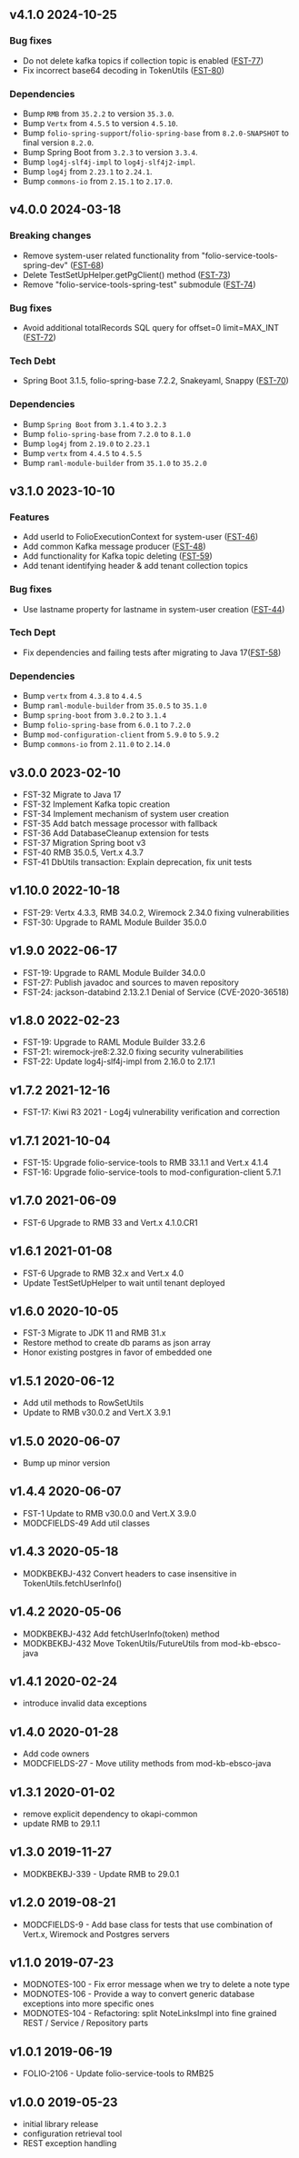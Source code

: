 ## v4.1.0 2024-10-25
### Bug fixes
* Do not delete kafka topics if collection topic is enabled ([FST-77](https://folio-org.atlassian.net/browse/FST-77))
* Fix incorrect base64 decoding in TokenUtils ([FST-80](https://folio-org.atlassian.net/browse/FST-80))

### Dependencies
* Bump `RMB` from `35.2.2` to version `35.3.0`.
* Bump `Vertx` from `4.5.5` to version `4.5.10`.
* Bump `folio-spring-support`/`folio-spring-base` from `8.2.0-SNAPSHOT` to final version `8.2.0`.
* Bump Spring Boot from `3.2.3` to version `3.3.4`.
* Bump `log4j-slf4j-impl` to `log4j-slf4j2-impl`.
* Bump `log4j` from `2.23.1` to `2.24.1`.
* Bump `commons-io` from `2.15.1` to `2.17.0`.

## v4.0.0 2024-03-18
### Breaking changes
* Remove system-user related functionality from "folio-service-tools-spring-dev" ([FST-68](https://issues.folio.org/browse/FST-68))
* Delete TestSetUpHelper.getPgClient() method ([FST-73](https://issues.folio.org/browse/FST-73))
* Remove "folio-service-tools-spring-test" submodule ([FST-74](https://issues.folio.org/browse/FST-74))

### Bug fixes
* Avoid additional totalRecords SQL query for offset=0 limit=MAX_INT ([FST-72](https://issues.folio.org/browse/FST-72))

### Tech Debt
* Spring Boot 3.1.5, folio-spring-base 7.2.2, Snakeyaml, Snappy ([FST-70](https://issues.folio.org/browse/FST-70))

### Dependencies
* Bump `Spring Boot` from `3.1.4` to `3.2.3`
* Bump `folio-spring-base` from `7.2.0` to `8.1.0`
* Bump `log4j` from `2.19.0` to `2.23.1`
* Bump `vertx` from `4.4.5` to `4.5.5`
* Bump `raml-module-builder` from `35.1.0` to `35.2.0`

## v3.1.0 2023-10-10
### Features
* Add userId to FolioExecutionContext for system-user ([FST-46](https://issues.folio.org/browse/FST-46))
* Add common Kafka message producer ([FST-48](https://issues.folio.org/browse/FST-48))
* Add functionality for Kafka topic deleting ([FST-59](https://issues.folio.org/browse/FST-59))
* Add tenant identifying header & add tenant collection topics

### Bug fixes 
* Use lastname property for lastname in system-user creation ([FST-44](https://issues.folio.org/browse/FST-44))

### Tech Dept
* Fix dependencies and failing tests after migrating to Java 17([FST-58](https://issues.folio.org/browse/FST-58))

### Dependencies
* Bump `vertx` from `4.3.8` to `4.4.5`
* Bump `raml-module-builder` from `35.0.5` to `35.1.0`
* Bump `spring-boot` from `3.0.2` to `3.1.4`
* Bump `folio-spring-base` from `6.0.1` to `7.2.0`
* Bump `mod-configuration-client` from `5.9.0` to `5.9.2`
* Bump `commons-io` from `2.11.0` to `2.14.0`

## v3.0.0 2023-02-10
* FST-32 Migrate to Java 17
* FST-32 Implement Kafka topic creation
* FST-34 Implement mechanism of system user creation
* FST-35 Add batch message processor with fallback
* FST-36 Add DatabaseCleanup extension for tests
* FST-37 Migration Spring boot v3
* FST-40 RMB 35.0.5, Vert.x 4.3.7
* FST-41 DbUtils transaction: Explain deprecation, fix unit tests

## v1.10.0 2022-10-18
* FST-29: Vertx 4.3.3, RMB 34.0.2, Wiremock 2.34.0 fixing vulnerabilities
* FST-30: Upgrade to RAML Module Builder 35.0.0

## v1.9.0 2022-06-17
* FST-19: Upgrade to RAML Module Builder 34.0.0
* FST-27: Publish javadoc and sources to maven repository
* FST-24: jackson-databind 2.13.2.1 Denial of Service (CVE-2020-36518)

## v1.8.0 2022-02-23
* FST-19: Upgrade to RAML Module Builder 33.2.6
* FST-21: wiremock-jre8:2.32.0 fixing security vulnerabilities
* FST-22: Update log4j-slf4j-impl from 2.16.0 to 2.17.1

## v1.7.2 2021-12-16
* FST-17: Kiwi R3 2021 - Log4j vulnerability verification and correction

## v1.7.1 2021-10-04
* FST-15: Upgrade folio-service-tools to RMB 33.1.1 and Vert.x 4.1.4
* FST-16: Upgrade folio-service-tools to mod-configuration-client 5.7.1

## v1.7.0 2021-06-09
* FST-6 Upgrade to RMB 33 and Vert.x 4.1.0.CR1

## v1.6.1 2021-01-08
* FST-6 Upgrade to RMB 32.x and Vert.x 4.0
* Update TestSetUpHelper to wait until tenant deployed

## v1.6.0 2020-10-05
* FST-3 Migrate to JDK 11 and RMB 31.x
* Restore method to create db params as json array
* Honor existing postgres in favor of embedded one

## v1.5.1 2020-06-12
* Add util methods to RowSetUtils
* Update to RMB v30.0.2 and Vert.X 3.9.1

## v1.5.0 2020-06-07
* Bump up minor version

## v1.4.4 2020-06-07
* FST-1 Update to RMB v30.0.0 and Vert.X 3.9.0
* MODCFIELDS-49 Add util classes

## v1.4.3 2020-05-18
* MODKBEKBJ-432 Convert headers to case insensitive in TokenUtils.fetchUserInfo()

## v1.4.2 2020-05-06
* MODKBEKBJ-432 Add fetchUserInfo(token) method
* MODKBEKBJ-432 Move TokenUtils/FutureUtils from mod-kb-ebsco-java

## v1.4.1 2020-02-24
* introduce invalid data exceptions

## v1.4.0 2020-01-28    
* Add code owners 
* MODCFIELDS-27 - Move utility methods from mod-kb-ebsco-java

## v1.3.1 2020-01-02    
* remove explicit dependency to okapi-common 
* update RMB to 29.1.1

## v1.3.0 2019-11-27    
* MODKBEKBJ-339 - Update RMB to 29.0.1

## v1.2.0 2019-08-21
* MODCFIELDS-9 - Add base class for tests that use combination of Vert.x, Wiremock and Postgres servers

## v1.1.0 2019-07-23
* MODNOTES-100 - Fix error message when we try to delete a note type
* MODNOTES-106 - Provide a way to convert generic database exceptions into more specific ones
* MODNOTES-104 - Refactoring: split NoteLinksImpl into fine grained REST / Service / Repository parts

## v1.0.1 2019-06-19
* FOLIO-2106 - Update folio-service-tools to RMB25

## v1.0.0 2019-05-23
* initial library release
* configuration retrieval tool
* REST exception handling
